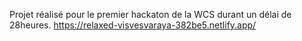 Projet réalisé pour le premier hackaton de la WCS durant un délai de 28heures.
https://relaxed-visvesvaraya-382be5.netlify.app/

